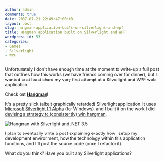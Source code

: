 ```yaml
---
author: admin
comments: true
date: 2007-07-21 22:49:47+00:00
layout: post
slug: hangman-application-built-on-silverlight-and-wpf
title: Hangman application built on Silverlight and WPF
wordpress_id: 53
categories:
- Games
- Silverlight
- WPF
---
```


Unfortunately I don't have enough time at the moment to write-up a full post that outlines how this works (we have friends coming over for dinner), but I wanted to at least share my very first attempt at a Silverlight and WPF web application.




Check out [**Hangman**](http://apps.wadewegner.com/hangman/)!




It's a pretty slick (albeit graphically retarded) Silverlight application. It uses [Microsoft Silverlight 1.1 Alpha](http://msdn.microsoft.com/vstudio/eula.aspx?id=e2c1a44f-0b5c-face-28c8-08a26f2e0b3c) (for Windows), and I built it on the work I did [devising a strategy to (consistently) win hangman](http://www.wadewegner.com/2007/07/16/DevisingAStrategyToConsistentlyWinHangmanPartI.aspx).




![Hangman with Silverlight and .NET 3.5](http://images.wadewegner.com/wordpress/content/binary/WindowsLiveWriter/HangmanapplicationbuiltonSilverlightan.5_EC67/image_1.png)




I plan to eventually write a post explaining exactly how I setup my development environment, how the technology within this application functions, and I'll post the source code (once I refactor it).




What do you think? Have you built any Silverlight applications?
